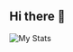 ## Hi there 👋


<img alt= "My Stats" src="https://github-readme-stats.vercel.app/api?username=Schumert&show_icons=true&theme=transparent)" />

<!--
Here are some ideas to get you started:

- 🔭 I’m currently working on ...
- 🌱 I’m currently learning ...
- 👯 I’m looking to collaborate on ...
- 🤔 I’m looking for help with ...
- 💬 Ask me about ...
- 📫 How to reach me: ...
- 😄 Pronouns: ...
- ⚡ Fun fact: ...
-->
